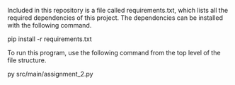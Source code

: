 Included in this repository is a file called requirements.txt, which lists all the required dependencies of this project. The dependencies can be installed with the following command.

pip install -r requirements.txt

To run this program, use the following command from the top level of the file structure.

py src/main/assignment_2.py